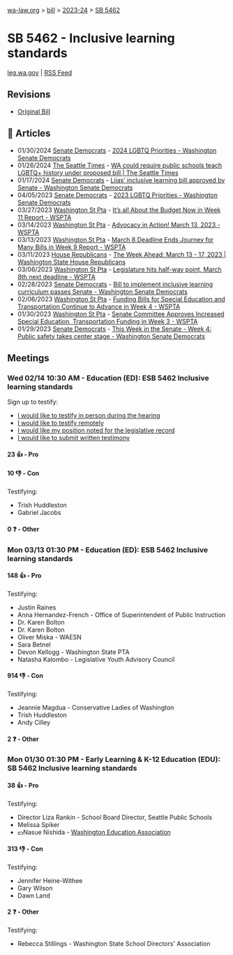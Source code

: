 [wa-law.org](/) > [bill](/bill/) > [2023-24](/bill/2023-24/) > [SB 5462](/bill/2023-24/sb/5462/)

# SB 5462 - Inclusive learning standards
[leg.wa.gov](https://app.leg.wa.gov/billsummary?BillNumber=5462&Year=2023&Initiative=false) | [RSS Feed](./rss.xml)

## Revisions
* [Original Bill](1/)

## 📰 Articles
* 01/30/2024 [Senate Democrats](/org/senate_democrats/) - [2024 LGBTQ Priorities - Washington Senate Democrats](https://senatedemocrats.wa.gov/lgbtq2024priorities/#:~:text=Senate%20Bill%205462)
* 01/26/2024 [The Seattle Times](/org/the_seattle_times/) - [WA could require public schools teach LGBTQ+ history under proposed bill | The Seattle Times](https://www.seattletimes.com/seattle-news/politics/wa-could-require-public-schools-teach-lgbtq-history-under-proposed-bill/#:~:text=Senate%20Bill%205462)
* 01/17/2024 [Senate Democrats](/org/senate_democrats/) - [Liias’ inclusive learning bill approved by Senate - Washington Senate Democrats](https://senatedemocrats.wa.gov/blog/2024/01/17/liias-inclusive-learning-bill-approved-by-senate/#:~:text=SB%205462)
* 04/05/2023 [Senate Democrats](/org/senate_democrats/) - [2023 LGBTQ Priorities - Washington Senate Democrats](https://senatedemocrats.wa.gov/lgbtq2023priorities/#:~:text=Senate%20Bill%205462)
* 03/27/2023 [Washington St Pta](/org/washington_st_pta/) - [It’s all About the Budget Now in Week 11 Report - WSPTA](https://www.wastatepta.org/its-all-about-the-budget-now-in-week-11-report/#:~:text=ESB%205462)
* 03/14/2023 [Washington St Pta](/org/washington_st_pta/) - [Advocacy in Action! March 13, 2023 - WSPTA](https://www.wastatepta.org/advocacy-in-action-march-13-2023/#:~:text=ESB%205462)
* 03/13/2023 [Washington St Pta](/org/washington_st_pta/) - [March 8 Deadline Ends Journey for Many Bills in Week 9 Report - WSPTA](https://www.wastatepta.org/march-8-deadline-ends-journey-for-many-bills-in-week-9-report/#:~:text=ESB%205462)
* 03/11/2023 [House Republicans](/org/house_republicans/) - [The Week Ahead: March 13 - 17, 2023 | Washington State House Republicans](https://houserepublicans.wa.gov/week/march-13-17-2023/#:~:text=SB%205462)
* 03/06/2023 [Washington St Pta](/org/washington_st_pta/) - [Legislature hits half-way point, March 8th next deadline - WSPTA](https://www.wastatepta.org/legislature-hits-half-way-point-march-8th-next-deadline/#:~:text=ESB%205462)
* 02/28/2023 [Senate Democrats](/org/senate_democrats/) - [Bill to implement inclusive learning curriculum passes Senate - Washington Senate Democrats](https://senatedemocrats.wa.gov/blog/2023/02/28/bill-to-implement-inclusive-learning-curriculum-passes-senate/#:~:text=Senate%20Bill%205462)
* 02/06/2023 [Washington St Pta](/org/washington_st_pta/) - [Funding Bills for Special Education and Transportation Continue to Advance in Week 4 - WSPTA](https://www.wastatepta.org/funding-bills-for-special-education-and-transportation-continue-to-advance-in-week-4/#:~:text=SB%205462)
* 01/30/2023 [Washington St Pta](/org/washington_st_pta/) - [Senate Committee Approves Increased Special Education, Transportation Funding in Week 3 - WSPTA](https://www.wastatepta.org/senate-committee-approves-increased-special-education-transportation-funding-in-week-3/#:~:text=SB%205462)
* 01/29/2023 [Senate Democrats](/org/senate_democrats/) - [This Week in the Senate - Week 4: Public safety takes center stage - Washington Senate Democrats](https://senatedemocrats.wa.gov/blog/2023/01/29/this-week-in-the-senate-week-4-public-safety-takes-center-stage/#:~:text=SB%205462)

## Meetings
### Wed 02/14 10:30 AM - Education (ED): ESB 5462 Inclusive learning standards
Sign up to testify:
* [I would like to testify in person during the hearing](https://app.leg.wa.gov/csi/Testifier/Add?chamber=House&mId=31900&aId=158889&caId=23946&tId=1)
* [I would like to testify remotely](https://app.leg.wa.gov/csi/Testifier/Add?chamber=House&mId=31900&aId=158889&caId=23946&tId=2)
* [I would like my position noted for the legislative record](https://app.leg.wa.gov/csi/Testifier/Add?chamber=House&mId=31900&aId=158889&caId=23946&tId=3)
* [I would like to submit written testimony](https://app.leg.wa.gov/csi/Testifier/Add?chamber=House&mId=31900&aId=158889&caId=23946&tId=4)

#### 23 👍 - Pro

#### 10 👎 - Con
Testifying:
* Trish Huddleston
* Gabriel Jacobs

#### 0 ❓ - Other

### Mon 03/13 01:30 PM - Education (ED): ESB 5462 Inclusive learning standards
#### 148 👍 - Pro
Testifying:
* Justin Raines
* Anna Hernandez-French - Office of Superintendent of Public Instruction
* Dr. Karen Bolton
* Dr. Karen Bolton
* Oliver Miska - WAESN
* Sara Betnel
* Devon Kellogg - Washington State PTA
* Natasha Kalombo - Legislative Youth Advisory Council

#### 914 👎 - Con
Testifying:
* Jeannie Magdua - Conservative Ladies of Washington
* Trish Huddleston
* Andy Cilley

#### 2 ❓ - Other

### Mon 01/30 01:30 PM - Early Learning & K-12 Education (EDU): SB 5462 Inclusive learning standards
#### 38 👍 - Pro
Testifying:
* Director Liza Rankin - School Board Director, Seattle Public Schools
* Melissa Spiker
* 💵Nasue Nishida - [Washington Education Association](/org/washington_education_association/)

#### 313 👎 - Con
Testifying:
* Jennifer Heine-Withee
* Gary Wilson
* Dawn Land

#### 2 ❓ - Other
Testifying:
* Rebecca Stillings - Washington State School Directors' Association
